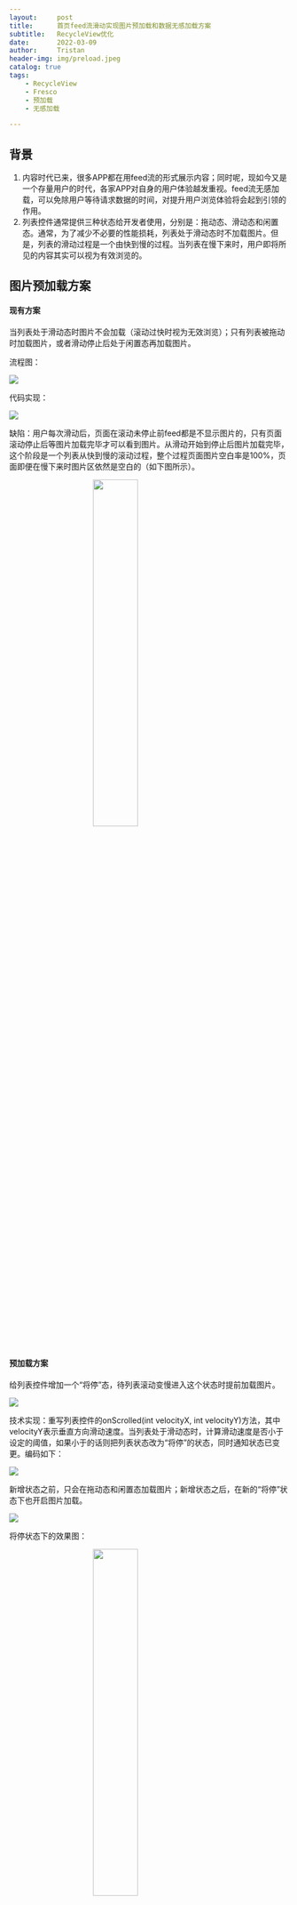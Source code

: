 ```yaml
---
layout:     post
title:      首页feed流滑动实现图片预加载和数据无感加载方案
subtitle:   RecycleView优化
date:       2022-03-09
author:     Tristan
header-img: img/preload.jpeg
catalog: true
tags:
    - RecycleView
    - Fresco
    - 预加载
    - 无感加载

---
```


## 背景
1. 内容时代已来，很多APP都在用feed流的形式展示内容；同时呢，现如今又是一个存量用户的时代，各家APP对自身的用户体验越发重视。feed流无感加载，可以免除用户等待请求数据的时间，对提升用户浏览体验将会起到引领的作用。
2. 列表控件通常提供三种状态给开发者使用，分别是：拖动态、滑动态和闲置态。通常，为了减少不必要的性能损耗，列表处于滑动态时不加载图片。但是，列表的滑动过程是一个由快到慢的过程。当列表在慢下来时，用户即将所见的内容其实可以视为有效浏览的。

## 图片预加载方案
#### 现有方案
当列表处于滑动态时图片不会加载（滚动过快时视为无效浏览）；只有列表被拖动时加载图片，或者滑动停止后处于闲置态再加载图片。

流程图：

<img src="https://raw.githubusercontent.com/tristanzeng/tristanzeng.github.io/master/img/preload1.png" width="auto" style="display: block; margin: auto;"/>

代码实现：

<img src="https://raw.githubusercontent.com/tristanzeng/tristanzeng.github.io/master/img/preload2.png" width="auto" style="display: block; margin: auto;"/>

缺陷：用户每次滑动后，页面在滚动未停止前feed都是不显示图片的，只有页面滚动停止后等图片加载完毕才可以看到图片。从滑动开始到停止后图片加载完毕，这个阶段是一个列表从快到慢的滚动过程，整个过程页面图片空白率是100%，页面即便在慢下来时图片区依然是空白的（如下图所示）。

<img src="https://raw.githubusercontent.com/tristanzeng/tristanzeng.github.io/master/img/preload3.jpg" width="40%" style="display: block; margin: auto;"/>

#### 预加载方案
给列表控件增加一个“将停”态，待列表滚动变慢进入这个状态时提前加载图片。

<img src="https://raw.githubusercontent.com/tristanzeng/tristanzeng.github.io/master/img/preload4.png" width="auto" style="display: block; margin: auto;"/>

技术实现：重写列表控件的onScrolled(int velocityX, int velocityY)方法，其中velocityY表示垂直方向滑动速度。当列表处于滑动态时，计算滑动速度是否小于设定的阈值，如果小于的话则把列表状态改为“将停”的状态，同时通知状态已变更。编码如下：

<img src="https://raw.githubusercontent.com/tristanzeng/tristanzeng.github.io/master/img/preload5.png" width="auto" style="display: block; margin: auto;"/>

新增状态之前，只会在拖动态和闲置态加载图片；新增状态之后，在新的“将停”状态下也开启图片加载。

<img src="https://raw.githubusercontent.com/tristanzeng/tristanzeng.github.io/master/img/preload6.png" width="auto" style="display: block; margin: auto;"/>

将停状态下的效果图：

<img src="https://raw.githubusercontent.com/tristanzeng/tristanzeng.github.io/master/img/preload7.jpg" width="40%" style="display: block; margin: auto;"/>

#### 小结
给列表增加一个将停的状态，本质上是给列表提供了一个预处理的时机，让列表赋有了预加载能力。在将停态触发图片加载，当列表滚动变慢时图片也能及时显示，从而减少了正常视觉上的页面空白率，起到有效提升用户体验的作用。

## 数据无感加载方案
#### 现有方案
当列表滑动到最后一项，给用户展示一个文案或动画，示意程序正在请求下一页数据；待程序请求新数据完成后，取消展示的提示文案或动画，然后把新的一页数据追加载到列表。

<img src="https://raw.githubusercontent.com/tristanzeng/tristanzeng.github.io/master/img/load1.jpeg" width="35%"/>&nbsp;&nbsp;<img src="https://raw.githubusercontent.com/tristanzeng/tristanzeng.github.io/master/img/load2.jpeg" width="35%"/>

缺陷：用户每次浏览到列表底部需要等待新的数据请求完成（动画结束）后才能继续上滑浏览更多信息。

流程图：

<img src="https://raw.githubusercontent.com/tristanzeng/tristanzeng.github.io/master/img/load3.png" width="auto" style="display: block; margin: auto;"/>

代码实现：

<img src="https://raw.githubusercontent.com/tristanzeng/tristanzeng.github.io/master/img/load4.png" width="auto" style="display: block; margin: auto;"/>

#### 无感加载方案
提前请求下一页数据并加载，同时限制列表的最大滑动速度，双举确保列表滑动到原有内容的最后一项时请求已完成加载。

1）提前请求下一页数据并加载，用程序化的思路设计——当列表滑至倒数第n项时开始请求新数据。

2）滑动时一个由快到慢的减速运动，限制最大滑动速度其实是限制了滑动的初速度。

<img src="https://raw.githubusercontent.com/tristanzeng/tristanzeng.github.io/master/img/load5.png" width="auto" style="display: block; margin: auto;"/>

除此之外，为了不过分限制滑动的速度，同时又保证提前加载数据，特意为RecycleView的滑动添加了一个临界态，这样可以多一次预判的时机，整体流程上将会保持一个均衡的参数配置。

代码实现1：

<img src="https://raw.githubusercontent.com/tristanzeng/tristanzeng.github.io/master/img/load6.png" width="auto" style="display: block; margin: auto;"/>

代码实现2：

<img src="https://raw.githubusercontent.com/tristanzeng/tristanzeng.github.io/master/img/load7.png" width="auto" style="display: block; margin: auto;"/>

#### 小结
本方案为滑动列表控件提供了一套数据加载时机完全可配的方案，开发者通过设置两三个关键参数，完全可以实现feed流滑动过程中数据的无感加载，从而免除了feed流滑动浏览过程中的等待时间，将有效提升APP的使用体验。

## 整体效果

## 总结
1. 通过自定义列表控件，给列表增加一个新的将停态，为列表控件赋能，让列表有了预加载机制。这个预加载机制，既可以保证滑动过程中不过度开销性能，又可以让图片及时显示。
2. 通过三个维度（滑动位置、滑动速度、滑动状态）的综合实现和参数配置，有效的把数据加载时机控制在了列表滑动触底之前，从而在产品策略上实现了feed流无感知加载数据的能力。
